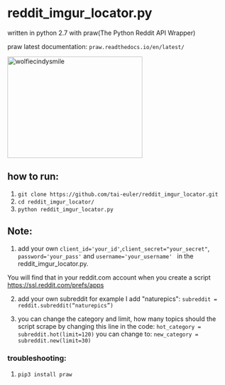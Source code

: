 # reddit_imgur_locator.py
written in python 2.7 with praw(The Python Reddit API Wrapper)

praw latest documentation: ```praw.readthedocs.io/en/latest/```

<img src="https://steemitimages.com/0x0/https://s26.postimg.org/kt2mmrnkp/21434163_493613564331005_3460030575690121216_n.jpg" alt="wolfiecindysmile" style="width:304px;height:228px;">

## how to run: 
1. ```git clone https://github.com/tai-euler/reddit_imgur_locator.git```
2. ```cd reddit_imgur_locator/```
3. ```python reddit_imgur_locator.py```

## Note: 
1. add your own  ```client_id='your_id'```,```client_secret="your_secret"```, ```password='your_pass'``` and  ```username='your_username' ```
in the reddit_imgur_locator.py.

You will find that in your reddit.com account when you create a script https://ssl.reddit.com/prefs/apps

2. add your own subreddit for example I add "naturepics": 
```subreddit = reddit.subreddit(“naturepics”)```

3. you can change the category and limit, how many topics should the script scrape by changing this line in the code:  ```hot_category = subreddit.hot(limit=120)```
you can change to: 
 ```new_category = subreddit.new(limit=30)```


### troubleshooting: 
1. ```pip3 install praw```
